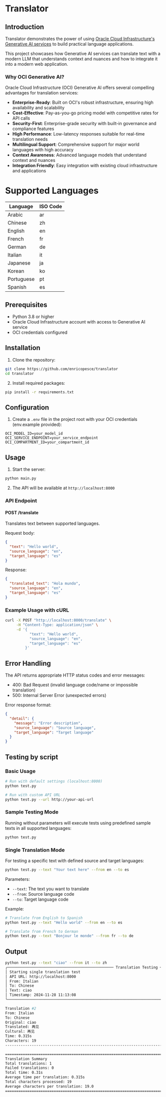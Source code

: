# Translator

## Introduction

Translator demonstrates the power of using [Oracle Cloud Infrastructure's Generative AI services](https://www.oracle.com/artificial-intelligence/generative-ai/generative-ai-service/) to build practical language applications. 

This project showcases how Generative AI services can translate text with a modern LLM that understands context and nuances and how to integrate it into a modern web application.

### Why OCI Generative AI?

Oracle Cloud Infrastructure (OCI) Generative AI offers several compelling advantages for translation services:

- **Enterprise-Ready**: Built on OCI's robust infrastructure, ensuring high availability and scalability
- **Cost-Effective**: Pay-as-you-go pricing model with competitive rates for API calls
- **Security-First**: Enterprise-grade security with built-in governance and compliance features
- **High Performance**: Low-latency responses suitable for real-time translation needs
- **Multilingual Support**: Comprehensive support for major world languages with high accuracy
- **Context Awareness**: Advanced language models that understand context and nuances
- **Integration Friendly**: Easy integration with existing cloud infrastructure and applications

# Supported Languages

| Language   | ISO Code |
| ---------- | -------- |
| Arabic     | ar       |
| Chinese    | zh       |
| English    | en       |
| French     | fr       |
| German     | de       |
| Italian    | it       |
| Japanese   | ja       |
| Korean     | ko       |
| Portuguese | pt       |
| Spanish    | es       |

## Prerequisites

- Python 3.8 or higher
- Oracle Cloud Infrastructure account with access to Generative AI service
- OCI credentials configured

## Installation

1. Clone the repository:

```bash
git clone https://github.com/enricopesce/translator
cd translator
```

2. Install required packages:

```bash
pip install -r requirements.txt
```

## Configuration

1. Create a `.env` file in the project root with your OCI credentials (env.example provided):

```env
OCI_MODEL_ID=your_model_id
OCI_SERVICE_ENDPOINT=your_service_endpoint
OCI_COMPARTMENT_ID=your_compartment_id
```

## Usage

1. Start the server:

```bash
python main.py
```

2. The API will be available at `http://localhost:8000`


### API Endpoint

#### POST /translate

Translates text between supported languages.

Request body:

```json
{
  "text": "Hello world",
  "source_language": "en",
  "target_language": "es"
}
```

Response:

```json
{
  "translated_text": "Hola mundo",
  "source_language": "en",
  "target_language": "es"
}
```

### Example Usage with cURL

```bash
curl -X POST "http://localhost:8000/translate" \
     -H "Content-Type: application/json" \
     -d '{
           "text": "Hello world",
           "source_language": "en",
           "target_language": "es"
         }'
```

## Error Handling

The API returns appropriate HTTP status codes and error messages:

- 400: Bad Request (invalid language code/name or impossible translation)
- 500: Internal Server Error (unexpected errors)

Error response format:

```json
{
  "detail": {
    "message": "Error description",
    "source_language": "Source language",
    "target_language": "Target language"
  }
}
```

## Testing by script

### Basic Usage

```bash
# Run with default settings (localhost:8000)
python test.py

# Run with custom API URL
python test.py --url http://your-api-url
```

### Sample Testing Mode

Running without parameters will execute tests using predefined sample texts in all supported languages:

```bash
python test.py
```

### Single Translation Mode

For testing a specific text with defined source and target languages:

```bash
python test.py --text "Your text here" --from en --to es
```

Parameters:

- `--text`: The text you want to translate
- `--from`: Source language code
- `--to`: Target language code

Example:

```bash
# Translate from English to Spanish
python test.py --text "Hello world" --from en --to es

# Translate from French to German
python test.py --text "Bonjour le monde" --from fr --to de
```

## Output

```bash
python test.py --text "ciao" --from it --to zh
╭──────────────────────────────────────────────── Translation Testing ─────────────────────────────────────────────────╮
│ Starting single translation test                                                                                     │
│ API URL: http://localhost:8000                                                                                       │
│ From: Italian                                                                                                        │
│ To: Chinese                                                                                                          │
│ Text: ciao                                                                                                           │
│ Timestamp: 2024-11-28 11:13:08                                                                                       │
╰──────────────────────────────────────────────────────────────────────────────────────────────────────────────────────╯

Translation #2
From: Italian
To: Chinese
Original: ciao
Translated: 再见
Cultural: 再见
Time: 0.315s
Characters: 19
--------------------------------------------------------------------------------

================================================================================
Translation Summary
Total translations: 1
Failed translations: 0
Total time: 0.31s
Average time per translation: 0.315s
Total characters processed: 19
Average characters per translation: 19.0
================================================================================
```
